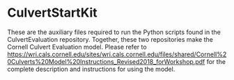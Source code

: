 # CulvertStartKit
These are the auxiliary files required to run the Python scripts found in the CulvertEvaluation repository. Together, these two repositories make the Cornell Culvert Evaluation model. Please refer to https://wri.cals.cornell.edu/sites/wri.cals.cornell.edu/files/shared/Cornell%20Culverts%20Model%20Instructions_Revised2018_forWorkshop.pdf for the complete description and instructions for using the model.

